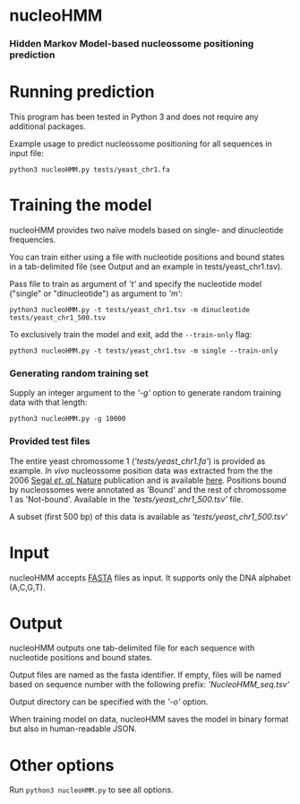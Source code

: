 nucleoHMM
=======
### Hidden Markov Model-based nucleossome positioning prediction

# Running prediction
This program has been tested in Python 3 and does not require any additional packages.

Example usage to predict nucleossome positioning for all sequences in input file:

    python3 nucleoHMM.py tests/yeast_chr1.fa

# Training the model
nucleoHMM provides two naïve models based on single- and dinucleotide frequencies.

You can train either using a file with nucleotide positions and bound states in a tab-delimited file (see Output and an example in tests/yeast_chr1.tsv).

Pass file to train as argument of *'t'* and specify the nucleotide model ("single" or "dinucleotide") as argument to *'m'*:

    python3 nucleoHMM.py -t tests/yeast_chr1.tsv -m dinucleotide tests/yeast_chr1_500.tsv

To exclusively train the model and exit, add the `--train-only` flag:

    python3 nucleoHMM.py -t tests/yeast_chr1.tsv -m single --train-only

### Generating random training set
Supply an integer argument to the *'-g'* option to generate random training data with that length:

    python3 nucleoHMM.py -g 10000

### Provided test files
The entire yeast chromossome 1 (*'tests/yeast_chr1.fa'*) is provided as example. *In vivo* nucleossome position data was extracted from the the 2006 [Segal *et. al.* Nature](http://www.nature.com/nature/journal/v442/n7104/full/nature04979.html) publication and is available [here](http://genie.weizmann.ac.il/pubs/nucleosomes06/segal06_data.html). Positions bound by nucleossomes were annotated as 'Bound' and the rest of chromossome 1 as 'Not-bound'. Available in the *'tests/yeast_chr1_500.tsv'* file.

A subset (first 500 bp) of this data is available as *'tests/yeast_chr1_500.tsv'*

# Input
nucleoHMM accepts [FASTA](http://en.wikipedia.org/wiki/FASTA_format) files as input. It supports only the DNA alphabet (A,C,G,T).

# Output
nucleoHMM outputs one tab-delimited file for each sequence with nucleotide positions and bound states.

Output files are named as the fasta identifier. If empty, files will be named based on sequence number with the following prefix: *'NucleoHMM_seq<seqnumber>.tsv'*

Output directory can be specified with the *'-o'* option.

When training model on data, nucleoHMM saves the model in binary format but also in human-readable JSON.

# Other options
Run `python3 nucleoHMM.py` to see all options.